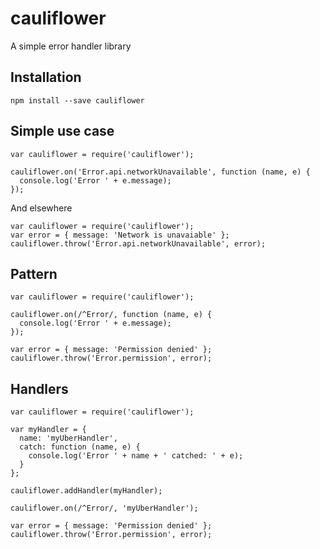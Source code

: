 # cauliflower
A simple error handler library

## Installation
`npm install --save cauliflower`

## Simple use case

```
var cauliflower = require('cauliflower');

cauliflower.on('Error.api.networkUnavailable', function (name, e) {
  console.log('Error ' + e.message);
});
```

And elsewhere

```
var cauliflower = require('cauliflower');
var error = { message: 'Network is unavaiable' };
cauliflower.throw('Error.api.networkUnavailable', error);
```

## Pattern

```
var cauliflower = require('cauliflower');

cauliflower.on(/^Error/, function (name, e) {
  console.log('Error ' + e.message);
});

var error = { message: 'Permission denied' };
cauliflower.throw('Error.permission', error);
```

## Handlers
```
var cauliflower = require('cauliflower');

var myHandler = {
  name: 'myUberHandler',
  catch: function (name, e) {
    console.log('Error ' + name + ' catched: ' + e);
  }
};

cauliflower.addHandler(myHandler);

cauliflower.on(/^Error/, 'myUberHandler');

var error = { message: 'Permission denied' };
cauliflower.throw('Error.permission', error);
```
